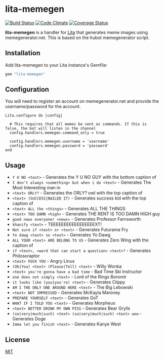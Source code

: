 # lita-memegen

[![Build Status](https://travis-ci.org/webdestroya/lita-memegen.png)](https://travis-ci.org/webdestroya/lita-memegen)
[![Code Climate](https://codeclimate.com/github/webdestroya/lita-memegen.png)](https://codeclimate.com/github/webdestroya/lita-memegen)
[![Coverage Status](https://coveralls.io/repos/webdestroya/lita-memegen/badge.png)](https://coveralls.io/r/webdestroya/lita-memegen)

**lita-memegen** is a handler for [Lita](https://github.com/jimmycuadra/lita) that generates meme images using memegenerator.net. This is based on the hubot memegenerator script.

## Installation

Add lita-memegen to your Lita instance's Gemfile:

``` ruby
gem "lita-memegen"
```

## Configuration

You will need to register an account on memegenerator.net and provide the username/password for the account.

```
Lita.configure do |config|

  # This requires that all memes be sent as commands. If this is false, the bot will listen in the channel
  config.handlers.memegen.command_only = true

  config.handlers.memegen.username = 'username'
  config.handlers.memegen.password = 'password'
end
```

## Usage

* `Y U NO <text>` - Generates the Y U NO GUY with the bottom caption of <text>
* `I don't always <something> but when i do <text>` - Generates The Most Interesting man in
* `<text> ORLY?` - Generates the ORLY? owl with the top caption of <text>
* `<text> (SUCCESS|NAILED IT)` - Generates success kid with the top caption of <text>
* `<text> ALL the <things>` - Generates ALL THE THINGS
* `<text> TOO DAMN <high>` - Generates THE RENT IS TOO DAMN HIGH guy
* `good news everyone! <news>` - Generates Professor Farnsworth
* `khanify <text>` - TEEEEEEEEEEEEEEEEEXT!
* `Not sure if <text> or <text>` - Generates Futurama Fry
* `Yo dawg <text> so <text>` - Generates Yo Dawg
* `ALL YOUR <text> ARE BELONG TO US` - Generates Zero Wing with the caption of <text>
* `if <text>, <word that can start a question> <text>?` - Generates Philosoraptor
* `<text> FUCK YOU` - Angry Linus
* `(Oh|You) <text> (Please|Tell) <text>` - Willy Wonka
* `<text> you're gonna have a bad time` - Bad Time Ski Instructor
* `one does not simply <text>` - Lord of the Rings Boromir
* `it looks like (you|you're) <text>` - Generates Clippy
* `AM I THE ONLY ONE AROUND HERE <text>` - The Big Lebowski
* `<text> NOT IMPRESSED` - Generates McKayla Maroney
* `PREPARE YOURSELF <text>` - Generates GoT
* `WHAT IF I TOLD YOU <text>` - Generates Morpheus
* `<text> BETTER DRINK MY OWN PISS` - Generates Bear Grylls
* `(so|very|much|such) <text> (so|very|much|such) <text> wow` - Generates Doge
* `Imma let you finish <text>` - Generates Kanye West

## License

[MIT](http://opensource.org/licenses/MIT)
